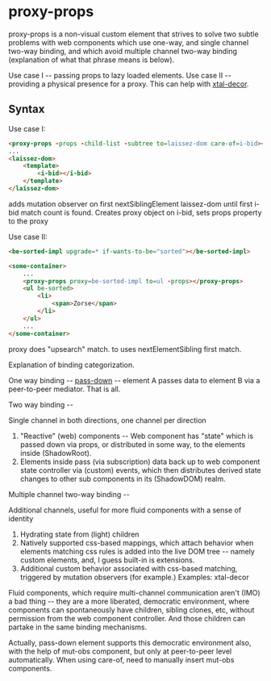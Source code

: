 # proxy-props

proxy-props is a non-visual custom element that strives to solve two subtle problems with web components which use one-way, and single channel two-way binding, and which avoid multiple channel two-way binding (explanation of what that phrase means is below).

Use case I -- passing props to lazy loaded elements.
Use case II -- providing a physical presence for a proxy.  This can help with [xtal-decor](https://github.com/bahrus/xtal-decor).


## Syntax

Use case I:

```html
<proxy-props -props -child-list -subtree to=laissez-dom care-of=i-bid></proxy-props>
...
<laissez-dom>
    <template>
        <i-bid></i-bid>
    </template>
</laissez-dom>
```

adds mutation observer on first nextSiblingElement laissez-dom until first i-bid match count is found.  Creates proxy object on i-bid, sets props property to the proxy

Use case II:

```html
<be-sorted-impl upgrade=* if-wants-to-be="sorted"></be-sorted-impl>

<some-container>
    ...
    <proxy-props proxy=be-sorted-impl to=ul -props></proxy-props>
    <ul be-sorted>
        <li>
            <span>Zorse</span>
        </li>
    </ul>
    ...
</some-container>

```

proxy does "upsearch" match.  to uses nextElementSibling first match.


Explanation of binding categorization.

One way binding -- [pass-down](https://github.com/bahrus/pass-down) -- element A passes data to element B via a peer-to-peer mediator. That is all.

Two way binding -- 

Single channel in both directions, one channel per direction

1.  "Reactive" (web) components -- Web component has "state" which is passed down via props, or distributed in some way, to the elements inside (ShadowRoot).
2.  Elements inside pass (via subscription) data back up to web component state controller via (custom) events, which then distributes derived state changes to other sub components in its (ShadowDOM) realm.

Multiple channel two-way binding --

Additional channels, useful for more fluid components with a sense of identity

1.  Hydrating state from (light) children
2.  Natively supported css-based mappings, which attach behavior when elements matching css rules is added into the live DOM tree -- namely custom elements, and, I guess built-in is extensions.
3.  Additional custom behavior associated with css-based matching, triggered by mutation observers (for example.)  Examples:  xtal-decor



Fluid components, which require multi-channel communication aren't (IMO) a bad thing -- they are a more liberated, democratic  environment, where components can spontaneously have children, sibling clones, etc, without permission from the web component controller.  And those children can partake in the same binding mechanisms.

Actually, pass-down element supports this democratic environment also, with the help of mut-obs component, but only at peer-to-peer level automatically. When using care-of, need to manually insert mut-obs components.


